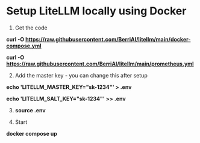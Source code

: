 # Setup LiteLLM locally using Docker

1) Get the code

**curl -O https://raw.githubusercontent.com/BerriAI/litellm/main/docker-compose.yml**

**curl -O https://raw.githubusercontent.com/BerriAI/litellm/main/prometheus.yml**

2) Add the master key - you can change this after setup

**echo 'LITELLM_MASTER_KEY="sk-1234"' > .env**

**echo 'LITELLM_SALT_KEY="sk-1234"' >> .env**

3) **source .env**

4) Start

**docker compose up**
